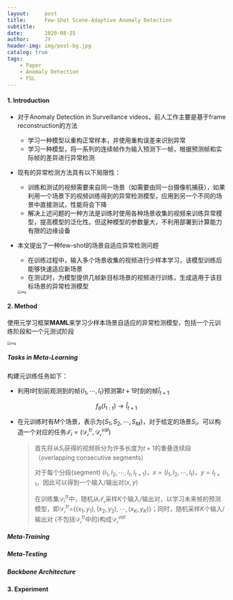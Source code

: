 ```yaml
---
layout:     post
title:      Few-Shot Scene-Adaptive Anomaly Detection
subtitle:   
date:       2020-08-25
author:     JY
header-img: img/post-bg.jpg
catalog: true
tags:
    - Paper
    - Anomaly Detection
    - FSL
---
```




#### 1. Introduction

- 对于Anomaly Detection in Surveillance videos，前人工作主要是基于frame reconstruction的方法

  - 学习一种模型以重构正常样本，并使用重构误差来识别异常
  - 学习一种模型，将一系列的连续帧作为输入预测下一帧，根据预测帧和实际帧的差异进行异常检测

- 现有的异常检测方法具有以下局限性：

  - 训练和测试的视频需要来自同一场景（如需要由同一台摄像机捕获），如果利用一个场景下的视频训练得到的异常检测模型，应用到另一个不同的场景中直接测试，性能将会下降
  - 解决上述问题的一种方法是训练时使用各种场景收集的视频来训练异常模型，提高模型的泛化性。但这种模型的参数量大，不利用部署到计算能力有限的边缘设备 

  

- 本文提出了一种few-shot的场景自适应异常检测问题

  - 在训练过程中，输入多个场景收集的视频进行少样本学习，该模型训练后能够快速适应新场景
  - 在测试时，为模型提供几帧新目标场景的视频进行训练，生成适用于该目标场景的异常检测模型

  <img src="https://github.com/ZJU-CVs/zju-cvs.github.io/raw/master/img/Anomaly-Detection/17.png" alt="img" style="zoom:50%;" />



#### 2. Method

使用元学习框架**MAML**来学习少样本场景自适应的异常检测模型，包括一个元训练阶段和一个元测试阶段

<img src="https://github.com/ZJU-CVs/zju-cvs.github.io/raw/master/img/Anomaly-Detection/18.png" alt="img" style="zoom:50%;" />



##### Tasks in Meta-Learning

构建元训练任务如下：

- 利用$t$时刻前观测到的帧{$I_1,\cdots,I_{t}$}预测第$t+1$时刻的帧$\hat{I}_{t+1}$           

$$
f_{\theta}(I_{1:t})\rightarrow \hat{I}_{t+1}
$$



- 在元训练时有$M$个场景，表示为{$S_1,S_2,\cdots,S_M$}，对于给定的场景$S_i$，可以构造一个对应的任务$\mathcal{T}_i=(\mathcal{D_i}^{tr},\mathcal{D_i}^{val})$

  > 首先将从$S_i$获得的视频拆分为许多长度为$t+1$的重叠连续段（overlapping consecutive segments）
  >
  > 
  >
  > 对于每个分段(segment) $(I_1,I_2,\cdots,I_t,I_{t+1})$，$x=(I_1,I_2,\cdots,I_t)$，$y=I_{t+1}$，因此可以得到一个输入/输出对$(x,y)$
  >
  > 
  >
  > 在训练集$\mathcal{D}_{i}^{tr}$中，随机从$\mathcal{T_i}$采样$K$个输入/输出对，以学习未来帧的预测模型，即$\mathcal{D_i}^{tr}$={$(x_1,y_1),(x_2,y_2),\cdots,(x_K,y_K)$}；同时，随机采样$K$个输入/输出对 (不包括$\mathcal{D_i}^{tr}$中的)构成$\mathcal{D_i}^{val}$

  

##### Meta-Training

##### Meta-Testing

##### Backbone Architecture

#### 3. Experiment